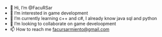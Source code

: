 - 👋 Hi, I’m @FacuRSar
- 👀 I’m interested in game development
- 🌱 I’m currently learning c++ and c#, I already know java sql and python
- 💞️ I’m looking to collaborate on game develoopment
- 📫 How to reach me facursarmiento@gmail.com

<!---
FacuRSar/FacuRSar is a ✨ special ✨ repository because its `README.md` (this file) appears on your GitHub profile.
You can click the Preview link to take a look at your changes.
--->
